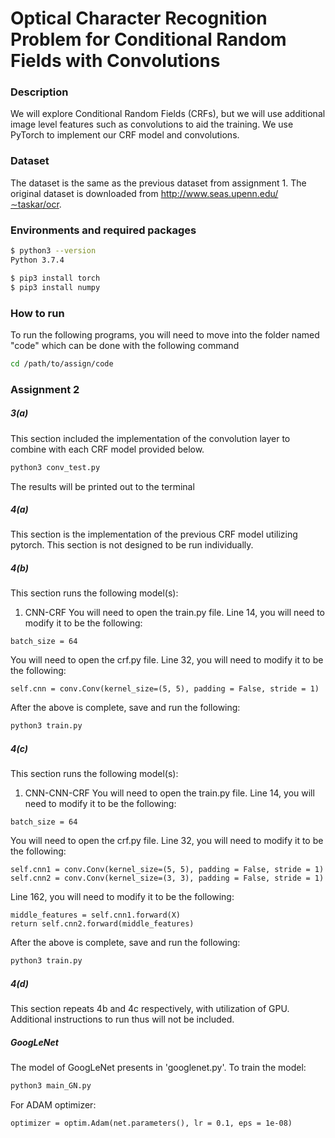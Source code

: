 # Optical Character Recognition Problem for Conditional Random Fields with Convolutions

### Description
We will explore Conditional Random Fields (CRFs), but we will use additional image level features such as convolutions to aid the training. We use PyTorch to implement our CRF model and convolutions.

### Dataset
The dataset is the same as the previous dataset from assignment 1. The original dataset is downloaded from http://www.seas.upenn.edu/∼taskar/ocr. 

### Environments and required packages
```bash
$ python3 --version
Python 3.7.4

$ pip3 install torch
$ pip3 install numpy
```

### How to run
To run the following programs, you will need to move into the folder named "code" which can be done with the following command
```bash
cd /path/to/assign/code
```

### Assignment 2
##### 3(a)
This section included the implementation of the convolution layer to combine with each CRF model provided below.
```bash
python3 conv_test.py
```
The results will be printed out to the terminal

##### 4(a)
This section is the implementation of the previous CRF model utilizing pytorch. This section is not designed to be run individually.

##### 4(b)
This section runs the following model(s):
  1. CNN-CRF
You will need to open the train.py file. Line 14, you will need to modify it to be the following:
```
batch_size = 64
```
You will need to open the crf.py file. Line 32, you will need to modify it to be the following:
```
self.cnn = conv.Conv(kernel_size=(5, 5), padding = False, stride = 1) 
```
After the above is complete, save and run the following:
 ```bash
 python3 train.py
 ```
 ##### 4(c)
 This section runs the following model(s):
  1. CNN-CNN-CRF
 You will need to open the train.py file. 
 Line 14, you will need to modify it to be the following:
 ```
batch_size = 64
```
You will need to open the crf.py file. 
Line 32, you will need to modify it to be the following:
```
self.cnn1 = conv.Conv(kernel_size=(5, 5), padding = False, stride = 1) 
self.cnn2 = conv.Conv(kernel_size=(3, 3), padding = False, stride = 1) 
```
Line 162, you will need to modify it to be the following:
```
middle_features = self.cnn1.forward(X)
return self.cnn2.forward(middle_features)
```
After the above is complete, save and run the following:
```bash
python3 train.py
```
##### 4(d)
This section repeats 4b and 4c respectively, with utilization of GPU. Additional instructions to run thus will not be included.

##### GoogLeNet

The model of GoogLeNet presents in 'googlenet.py'. To train the model:
```bash
python3 main_GN.py	
```
For ADAM optimizer:
```
optimizer = optim.Adam(net.parameters(), lr = 0.1, eps = 1e-08)
```

